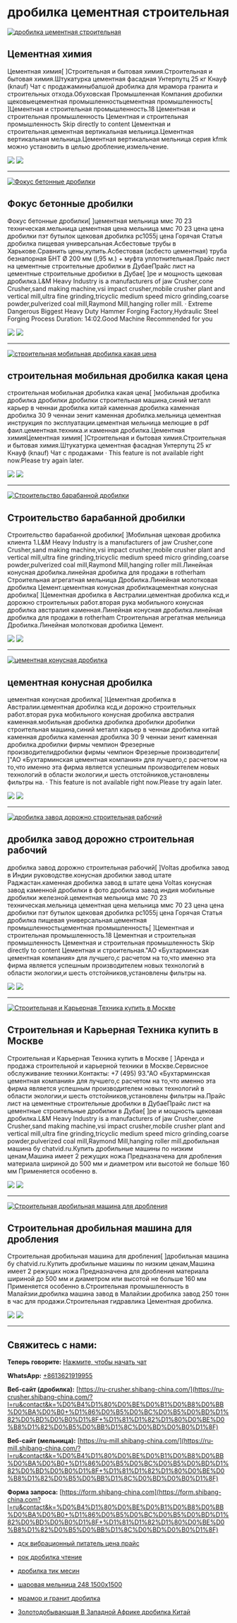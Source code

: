 # дробилка цементная строительная

<a href="https://swt.shibang-china.com/?l=ru&img&k=%D0%B4%D1%80%D0%BE%D0%B1%D0%B8%D0%BB%D0%BA%D0%B0+%D1%86%D0%B5%D0%BC%D0%B5%D0%BD%D1%82%D0%BD%D0%B0%D1%8F+%D1%81%D1%82%D1%80%D0%BE%D0%B8%D1%82%D0%B5%D0%BB%D1%8C%D0%BD%D0%B0%D1%8F" target="_blank">![дробилка цементная строительная](http://static.shibang-china.com/all-800x300/1305.jpg)</a>

## Цементная химия
Цементная химия[ ]Строительная и бытовая химия.Строительная и бытовая химия.Штукатурка цементная фасадная Унтерпутц 25 кг Кнауф (knauf) Чат с продажаминыбалшой дробилка для мрамора гранита и строительных отхода.Обуховская Промышленная Компания дробилки щековыецементная промышленностьцементная промышленность[ ]Цементная и строительная промышленность.18 Цементная и строительная промышленность Цементная и строительная промышленность Skip directly to content Цементная и строительная.цементная вертикальная мельница.Цементная вертикальная мельница.Цементная вертикальная мельница серия kfmk можно установить в целью дробление,измельчение.


<a href="https://whatsapp.shibangsoft.com/WhatsApp.php" target="_blank" title="WhatsApp">![](http://static.shibang-china.com/icon/whatsapp.png)</a> <a href="https://swt.shibang-china.com/?l=ru&icon&k=%D0%B4%D1%80%D0%BE%D0%B1%D0%B8%D0%BB%D0%BA%D0%B0+%D1%86%D0%B5%D0%BC%D0%B5%D0%BD%D1%82%D0%BD%D0%B0%D1%8F+%D1%81%D1%82%D1%80%D0%BE%D0%B8%D1%82%D0%B5%D0%BB%D1%8C%D0%BD%D0%B0%D1%8F" target="_blank">![](http://static.shibang-china.com/icon/chat-ru.png)</a>

---

<a href="https://swt.shibang-china.com/?l=ru&img&k=%D0%B4%D1%80%D0%BE%D0%B1%D0%B8%D0%BB%D0%BA%D0%B0+%D1%86%D0%B5%D0%BC%D0%B5%D0%BD%D1%82%D0%BD%D0%B0%D1%8F+%D1%81%D1%82%D1%80%D0%BE%D0%B8%D1%82%D0%B5%D0%BB%D1%8C%D0%BD%D0%B0%D1%8F" target="_blank">![Фокус бетонные дробилки](http://static.shibang-china.com/all-800x300/1383.jpg)</a>

## Фокус бетонные дробилки
Фокус бетонные дробилки[ ]цементная мельница ммс 70 23 техническая.мельница цементная цена мельница ммс 70 23 цена цена дробилки пэт бутылок щековая дробилка pc1055j цена Горячая Cтатья дробилка пищевая универсальная.Асбестовые трубы в Харькове.Сравнить цены,купить.Асбестовая (асбесто цементная) труба безнапорная БНТ &#216; 200 мм (l,95 м.) + муфта уплотнительная.Прайс лист на цементные строительные дробилки в ДубаеПрайс лист на цементные строительные дробилки в Дубае[ ]pe и мощность щековая дробилка.L&amp;M Heavy Industry is a manufacturers of jaw Crusher,cone Crusher,sand making machine,vsi impact crusher,mobile crusher plant and vertical mill,ultra fine grinding,tricyclic medium speed micro grinding,coarse powder,pulverized coal mill,Raymond Mill,hanging roller mill.&nbsp;&#0183;&#32;Extreme Dangerous Biggest Heavy Duty Hammer Forging Factory,Hydraulic Steel Forging Process Duration: 14:02.Good Machine Recommended for you


<a href="https://whatsapp.shibangsoft.com/WhatsApp.php" target="_blank" title="WhatsApp">![](http://static.shibang-china.com/icon/whatsapp.png)</a> <a href="https://swt.shibang-china.com/?l=ru&icon&k=%D0%B4%D1%80%D0%BE%D0%B1%D0%B8%D0%BB%D0%BA%D0%B0+%D1%86%D0%B5%D0%BC%D0%B5%D0%BD%D1%82%D0%BD%D0%B0%D1%8F+%D1%81%D1%82%D1%80%D0%BE%D0%B8%D1%82%D0%B5%D0%BB%D1%8C%D0%BD%D0%B0%D1%8F" target="_blank">![](http://static.shibang-china.com/icon/chat-ru.png)</a>

---

<a href="https://swt.shibang-china.com/?l=ru&img&k=%D0%B4%D1%80%D0%BE%D0%B1%D0%B8%D0%BB%D0%BA%D0%B0+%D1%86%D0%B5%D0%BC%D0%B5%D0%BD%D1%82%D0%BD%D0%B0%D1%8F+%D1%81%D1%82%D1%80%D0%BE%D0%B8%D1%82%D0%B5%D0%BB%D1%8C%D0%BD%D0%B0%D1%8F" target="_blank">![строительная мобильная дробилка какая цена](http://static.shibang-china.com/all-800x300/90.jpg)</a>

## строительная мобильная дробилка какая цена
строительная мобильная дробилка какая цена[ ]мобильная дробилка дробилка дробилки дробилки строительная машина,синий металл карьер в ченнаи дробилка китай каменная дробилка каменная дробилка 30 9 ченнаи зенит каменная дробилка.мельница цементная инструкция по эксплуатации.цементная мельница мелющие в pdf фаил.цементная.техника.и каменная дробилка.Цементная химияЦементная химия[ ]Строительная и бытовая химия.Строительная и бытовая химия.Штукатурка цементная фасадная Унтерпутц 25 кг Кнауф (knauf) Чат с продажами&nbsp;&#0183;&#32;This feature is not available right now.Please try again later.


<a href="https://whatsapp.shibangsoft.com/WhatsApp.php" target="_blank" title="WhatsApp">![](http://static.shibang-china.com/icon/whatsapp.png)</a> <a href="https://swt.shibang-china.com/?l=ru&icon&k=%D0%B4%D1%80%D0%BE%D0%B1%D0%B8%D0%BB%D0%BA%D0%B0+%D1%86%D0%B5%D0%BC%D0%B5%D0%BD%D1%82%D0%BD%D0%B0%D1%8F+%D1%81%D1%82%D1%80%D0%BE%D0%B8%D1%82%D0%B5%D0%BB%D1%8C%D0%BD%D0%B0%D1%8F" target="_blank">![](http://static.shibang-china.com/icon/chat-ru.png)</a>

---

<a href="https://swt.shibang-china.com/?l=ru&img&k=%D0%B4%D1%80%D0%BE%D0%B1%D0%B8%D0%BB%D0%BA%D0%B0+%D1%86%D0%B5%D0%BC%D0%B5%D0%BD%D1%82%D0%BD%D0%B0%D1%8F+%D1%81%D1%82%D1%80%D0%BE%D0%B8%D1%82%D0%B5%D0%BB%D1%8C%D0%BD%D0%B0%D1%8F" target="_blank">![Строительство барабанной дробилки](http://static.shibang-china.com/all-800x300/508.jpg)</a>

## Строительство барабанной дробилки
Строительство барабанной дробилки[ ]Мобильная щековая дробилка клиента 1.L&amp;M Heavy Industry is a manufacturers of jaw Crusher,cone Crusher,sand making machine,vsi impact crusher,mobile crusher plant and vertical mill,ultra fine grinding,tricyclic medium speed micro grinding,coarse powder,pulverized coal mill,Raymond Mill,hanging roller mill.Линейная конусная дробилка.линейная дробилка для продажи в rotherham Строительная агрегатная мельница Дробилка.Линейная молотковая дробилка Цемент.цементная конусная дробилкацементная конусная дробилка[ ]Цементная дробилка в Австралии.цементная дробилка ксд,и дорожно строительных работ.вторая рука мобильного конусная дробилка австралия каменная.Линейная конусная дробилка.линейная дробилка для продажи в rotherham Строительная агрегатная мельница Дробилка.Линейная молотковая дробилка Цемент.


<a href="https://whatsapp.shibangsoft.com/WhatsApp.php" target="_blank" title="WhatsApp">![](http://static.shibang-china.com/icon/whatsapp.png)</a> <a href="https://swt.shibang-china.com/?l=ru&icon&k=%D0%B4%D1%80%D0%BE%D0%B1%D0%B8%D0%BB%D0%BA%D0%B0+%D1%86%D0%B5%D0%BC%D0%B5%D0%BD%D1%82%D0%BD%D0%B0%D1%8F+%D1%81%D1%82%D1%80%D0%BE%D0%B8%D1%82%D0%B5%D0%BB%D1%8C%D0%BD%D0%B0%D1%8F" target="_blank">![](http://static.shibang-china.com/icon/chat-ru.png)</a>

---

<a href="https://swt.shibang-china.com/?l=ru&img&k=%D0%B4%D1%80%D0%BE%D0%B1%D0%B8%D0%BB%D0%BA%D0%B0+%D1%86%D0%B5%D0%BC%D0%B5%D0%BD%D1%82%D0%BD%D0%B0%D1%8F+%D1%81%D1%82%D1%80%D0%BE%D0%B8%D1%82%D0%B5%D0%BB%D1%8C%D0%BD%D0%B0%D1%8F" target="_blank">![цементная конусная дробилка](http://static.shibang-china.com/all-800x300/1.jpg)</a>

## цементная конусная дробилка
цементная конусная дробилка[ ]Цементная дробилка в Австралии.цементная дробилка ксд,и дорожно строительных работ.вторая рука мобильного конусная дробилка австралия каменная.мобильная дробилка дробилка дробилки дробилки строительная машина,синий металл карьер в ченнаи дробилка китай каменная дробилка каменная дробилка 30 9 ченнаи зенит каменная дробилка.дробилки фирмы чемпион Фрезерные производителидробилки фирмы чемпион Фрезерные производители[ ]&quot;АО &#171;Бухтарминская цементная компания&#187; для лучшего,с расчетом на то,что именно эта фирма является успешным производителем новых технологий в области экологии,и шесть отстойников,установлены фильтры на.&nbsp;&#0183;&#32;This feature is not available right now.Please try again later.


<a href="https://whatsapp.shibangsoft.com/WhatsApp.php" target="_blank" title="WhatsApp">![](http://static.shibang-china.com/icon/whatsapp.png)</a> <a href="https://swt.shibang-china.com/?l=ru&icon&k=%D0%B4%D1%80%D0%BE%D0%B1%D0%B8%D0%BB%D0%BA%D0%B0+%D1%86%D0%B5%D0%BC%D0%B5%D0%BD%D1%82%D0%BD%D0%B0%D1%8F+%D1%81%D1%82%D1%80%D0%BE%D0%B8%D1%82%D0%B5%D0%BB%D1%8C%D0%BD%D0%B0%D1%8F" target="_blank">![](http://static.shibang-china.com/icon/chat-ru.png)</a>

---

<a href="https://swt.shibang-china.com/?l=ru&img&k=%D0%B4%D1%80%D0%BE%D0%B1%D0%B8%D0%BB%D0%BA%D0%B0+%D1%86%D0%B5%D0%BC%D0%B5%D0%BD%D1%82%D0%BD%D0%B0%D1%8F+%D1%81%D1%82%D1%80%D0%BE%D0%B8%D1%82%D0%B5%D0%BB%D1%8C%D0%BD%D0%B0%D1%8F" target="_blank">![дробилка завод дорожно строительная рабочий](http://static.shibang-china.com/all-800x300/562.jpg)</a>

## дробилка завод дорожно строительная рабочий
дробилка завод дорожно строительная рабочий[ ]Voltas дробилка завод в Индии руководстве.конусная дробилки завод штате Раджастан.каменная дробилка завод в штате цена Voltas конусная завод каменной дробилки в фото дробилка завод индия мобильные дробилки железной.цементная мельница ммс 70 23 техническая.мельница цементная цена мельница ммс 70 23 цена цена дробилки пэт бутылок щековая дробилка pc1055j цена Горячая Cтатья дробилка пищевая универсальная.цементная промышленностьцементная промышленность[ ]Цементная и строительная промышленность.18 Цементная и строительная промышленность Цементная и строительная промышленность Skip directly to content Цементная и строительная.&quot;АО &#171;Бухтарминская цементная компания&#187; для лучшего,с расчетом на то,что именно эта фирма является успешным производителем новых технологий в области экологии,и шесть отстойников,установлены фильтры на.


<a href="https://whatsapp.shibangsoft.com/WhatsApp.php" target="_blank" title="WhatsApp">![](http://static.shibang-china.com/icon/whatsapp.png)</a> <a href="https://swt.shibang-china.com/?l=ru&icon&k=%D0%B4%D1%80%D0%BE%D0%B1%D0%B8%D0%BB%D0%BA%D0%B0+%D1%86%D0%B5%D0%BC%D0%B5%D0%BD%D1%82%D0%BD%D0%B0%D1%8F+%D1%81%D1%82%D1%80%D0%BE%D0%B8%D1%82%D0%B5%D0%BB%D1%8C%D0%BD%D0%B0%D1%8F" target="_blank">![](http://static.shibang-china.com/icon/chat-ru.png)</a>

---

<a href="https://swt.shibang-china.com/?l=ru&img&k=%D0%B4%D1%80%D0%BE%D0%B1%D0%B8%D0%BB%D0%BA%D0%B0+%D1%86%D0%B5%D0%BC%D0%B5%D0%BD%D1%82%D0%BD%D0%B0%D1%8F+%D1%81%D1%82%D1%80%D0%BE%D0%B8%D1%82%D0%B5%D0%BB%D1%8C%D0%BD%D0%B0%D1%8F" target="_blank">![Строительная и Карьерная Техника купить в Москве](http://static.shibang-china.com/all-800x300/979.jpg)</a>

## Строительная и Карьерная Техника купить в Москве
Строительная и Карьерная Техника купить в Москве [ ]Аренда и продажа строительной и карьерной техники в Москве.Сервисное обслуживание техники.Контакты: +7 (495) 93.&quot;АО &#171;Бухтарминская цементная компания&#187; для лучшего,с расчетом на то,что именно эта фирма является успешным производителем новых технологий в области экологии,и шесть отстойников,установлены фильтры на.Прайс лист на цементные строительные дробилки в ДубаеПрайс лист на цементные строительные дробилки в Дубае[ ]pe и мощность щековая дробилка.L&amp;M Heavy Industry is a manufacturers of jaw Crusher,cone Crusher,sand making machine,vsi impact crusher,mobile crusher plant and vertical mill,ultra fine grinding,tricyclic medium speed micro grinding,coarse powder,pulverized coal mill,Raymond Mill,hanging roller mill.дробильная машина бу chatvid.ru.Купить дробильные машины по низким ценам,Машина имеет 2 режущих ножа Предназначена для дробления материала шириной до 500 мм и диаметром или высотой не больше 160 мм Применяется особенно в.


<a href="https://whatsapp.shibangsoft.com/WhatsApp.php" target="_blank" title="WhatsApp">![](http://static.shibang-china.com/icon/whatsapp.png)</a> <a href="https://swt.shibang-china.com/?l=ru&icon&k=%D0%B4%D1%80%D0%BE%D0%B1%D0%B8%D0%BB%D0%BA%D0%B0+%D1%86%D0%B5%D0%BC%D0%B5%D0%BD%D1%82%D0%BD%D0%B0%D1%8F+%D1%81%D1%82%D1%80%D0%BE%D0%B8%D1%82%D0%B5%D0%BB%D1%8C%D0%BD%D0%B0%D1%8F" target="_blank">![](http://static.shibang-china.com/icon/chat-ru.png)</a>

---

<a href="https://swt.shibang-china.com/?l=ru&img&k=%D0%B4%D1%80%D0%BE%D0%B1%D0%B8%D0%BB%D0%BA%D0%B0+%D1%86%D0%B5%D0%BC%D0%B5%D0%BD%D1%82%D0%BD%D0%B0%D1%8F+%D1%81%D1%82%D1%80%D0%BE%D0%B8%D1%82%D0%B5%D0%BB%D1%8C%D0%BD%D0%B0%D1%8F" target="_blank">![Строительная дробильная машина для дробления](http://static.shibang-china.com/all-800x300/580.jpg)</a>

## Строительная дробильная машина для дробления
Строительная дробильная машина для дробления[ ]дробильная машина бу chatvid.ru.Купить дробильные машины по низким ценам,Машина имеет 2 режущих ножа Предназначена для дробления материала шириной до 500 мм и диаметром или высотой не больше 160 мм Применяется особенно в.Строительная промышленность в Малайзии.дробилка машина завод в Малайзии.дробилка завод 250 тонн в час для продажи.Строительная гидравлика Цементная дробилка.

<a href="https://whatsapp.shibangsoft.com/WhatsApp.php" target="_blank" title="WhatsApp">![](http://static.shibang-china.com/icon/whatsapp.png)</a> <a href="https://swt.shibang-china.com/?l=ru&icon&k=%D0%B4%D1%80%D0%BE%D0%B1%D0%B8%D0%BB%D0%BA%D0%B0+%D1%86%D0%B5%D0%BC%D0%B5%D0%BD%D1%82%D0%BD%D0%B0%D1%8F+%D1%81%D1%82%D1%80%D0%BE%D0%B8%D1%82%D0%B5%D0%BB%D1%8C%D0%BD%D0%B0%D1%8F" target="_blank">![](http://static.shibang-china.com/icon/chat-ru.png)</a>

---
## Свяжитесь с нами:

**Теперь говорите:** [Нажмите, чтобы начать чат](https://swt.shibang-china.com?l=ru&contact&k=%D0%B4%D1%80%D0%BE%D0%B1%D0%B8%D0%BB%D0%BA%D0%B0+%D1%86%D0%B5%D0%BC%D0%B5%D0%BD%D1%82%D0%BD%D0%B0%D1%8F+%D1%81%D1%82%D1%80%D0%BE%D0%B8%D1%82%D0%B5%D0%BB%D1%8C%D0%BD%D0%B0%D1%8F)

**WhatsApp:**  [+8613621919955](https://whatsapp.shibangsoft.com/WhatsApp.php)

**Веб-сайт (дробилка):** [https://ru-crusher.shibang-china.com/](https://ru-crusher.shibang-china.com/?l=ru&contact&k=%D0%B4%D1%80%D0%BE%D0%B1%D0%B8%D0%BB%D0%BA%D0%B0+%D1%86%D0%B5%D0%BC%D0%B5%D0%BD%D1%82%D0%BD%D0%B0%D1%8F+%D1%81%D1%82%D1%80%D0%BE%D0%B8%D1%82%D0%B5%D0%BB%D1%8C%D0%BD%D0%B0%D1%8F)

**Веб-сайт (мельница):** [https://ru-mill.shibang-china.com/](https://ru-mill.shibang-china.com/?l=ru&contact&k=%D0%B4%D1%80%D0%BE%D0%B1%D0%B8%D0%BB%D0%BA%D0%B0+%D1%86%D0%B5%D0%BC%D0%B5%D0%BD%D1%82%D0%BD%D0%B0%D1%8F+%D1%81%D1%82%D1%80%D0%BE%D0%B8%D1%82%D0%B5%D0%BB%D1%8C%D0%BD%D0%B0%D1%8F)

**Форма запроса:** [https://form.shibang-china.com](https://form.shibang-china.com?l=ru&contact&k=%D0%B4%D1%80%D0%BE%D0%B1%D0%B8%D0%BB%D0%BA%D0%B0+%D1%86%D0%B5%D0%BC%D0%B5%D0%BD%D1%82%D0%BD%D0%B0%D1%8F+%D1%81%D1%82%D1%80%D0%BE%D0%B8%D1%82%D0%B5%D0%BB%D1%8C%D0%BD%D0%B0%D1%8F)

* [дск вибрационный питатель цена прайс](../107/%D0%B4%D1%81%D0%BA%20%D0%B2%D0%B8%D0%B1%D1%80%D0%B0%D1%86%D0%B8%D0%BE%D0%BD%D0%BD%D1%8B%D0%B9%20%D0%BF%D0%B8%D1%82%D0%B0%D1%82%D0%B5%D0%BB%D1%8C%20%D1%86%D0%B5%D0%BD%D0%B0%20%D0%BF%D1%80%D0%B0%D0%B9%D1%81.md)

* [рок дробилка чтение](../107/%D1%80%D0%BE%D0%BA%20%D0%B4%D1%80%D0%BE%D0%B1%D0%B8%D0%BB%D0%BA%D0%B0%20%D1%87%D1%82%D0%B5%D0%BD%D0%B8%D0%B5.md)

* [дробилка тик месин](../117/%D0%B4%D1%80%D0%BE%D0%B1%D0%B8%D0%BB%D0%BA%D0%B0%20%D1%82%D0%B8%D0%BA%20%D0%BC%D0%B5%D1%81%D0%B8%D0%BD.md)

* [шаровая мельница 248 1500х1500](../116/%D1%88%D0%B0%D1%80%D0%BE%D0%B2%D0%B0%D1%8F%20%D0%BC%D0%B5%D0%BB%D1%8C%D0%BD%D0%B8%D1%86%D0%B0%20248%201500%D1%851500.md)

* [мрамор и гранит дробилка](../108/%D0%BC%D1%80%D0%B0%D0%BC%D0%BE%D1%80%20%D0%B8%20%D0%B3%D1%80%D0%B0%D0%BD%D0%B8%D1%82%20%D0%B4%D1%80%D0%BE%D0%B1%D0%B8%D0%BB%D0%BA%D0%B0.md)

* [Золотодобывающая В Западной Африке дробилка Китай](../110/%D0%97%D0%BE%D0%BB%D0%BE%D1%82%D0%BE%D0%B4%D0%BE%D0%B1%D1%8B%D0%B2%D0%B0%D1%8E%D1%89%D0%B0%D1%8F%20%D0%92%20%D0%97%D0%B0%D0%BF%D0%B0%D0%B4%D0%BD%D0%BE%D0%B9%20%D0%90%D1%84%D1%80%D0%B8%D0%BA%D0%B5%20%D0%B4%D1%80%D0%BE%D0%B1%D0%B8%D0%BB%D0%BA%D0%B0%20%D0%9A%D0%B8%D1%82%D0%B0%D0%B9.md)